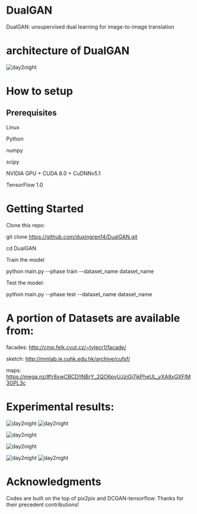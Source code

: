 
 # DualGAN
DualGAN: unsupervised dual learning for image-to-image translation

# architecture of DualGAN

![day2night](https://github.com/duxingren14/DualGAN/blob/master/0.png)



# How to setup

## Prerequisites

Linux

Python 

numpy

scipy

NVIDIA GPU + CUDA 8.0 + CuDNNv5.1

TensorFlow 1.0



# Getting Started

Clone this repo:

git clone https://github.com/duxingren14/DualGAN.git

cd DualGAN

Train the model

python main.py --phase train --dataset_name dataset_name

Test the model:

python main.py --phase test --dataset_name dataset_name




# A portion of Datasets are available from:

facades: http://cmp.felk.cvut.cz/~tylecr1/facade/

sketch: http://mmlab.ie.cuhk.edu.hk/archive/cufsf/

maps: https://mega.nz/#!r8xwCBCD!lNBrY_2QO6pyUJziGj7ikPheUL_yXA8xGXFlM3GPL3c


# Experimental results:

![day2night](https://github.com/duxingren14/DualGAN/blob/master/1.PNG)
![day2night](https://github.com/duxingren14/DualGAN/blob/master/2.PNG)


![day2night](https://github.com/duxingren14/DualGAN/blob/master/4.PNG)

![day2night](https://github.com/duxingren14/DualGAN/blob/master/5.PNG)

![day2night](https://github.com/duxingren14/DualGAN/blob/master/3.PNG)
![day2night](https://github.com/duxingren14/DualGAN/blob/master/6.PNG)




# Acknowledgments

Codes are built on the top of pix2pix and DCGAN-tensorflow. Thanks for their precedent contributions!
